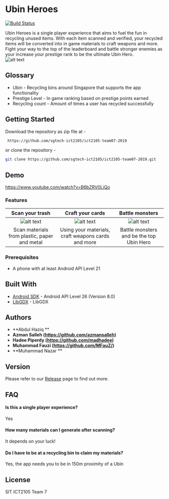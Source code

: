 # Ubin Heroes

[![Build Status](https://travis-ci.com/sgtech-ict2105/ict2105-team07-2019.svg?token=VmS34ppRpd2Eyah5k4SQ&branch=development)](https://travis-ci.com/sgtech-ict2105/ict2105-team07-2019) 

Ubin Heroes is a single player experience that aims to fuel the fun in recycling unused items. With each item scanned and verified, your recycled items will be converted into in game materials to craft weapons and more. Fight your way to the top of the leaderboard and battle stronger enemies as your increase your prestige rank to be the ultimate Ubin Hero.
<br>
![alt text](https://github.com/sgtech-ict2105/ict2105-team07-2019/blob/development/screenshots/appbanner.png)

## Glossary
  - Ubin - Recycling bins around Singapore that supports the app functionality
  - Prestige Level - In game ranking based on prestige points earned
  - Recycling count - Amount of times a user has recycled successfully

## Getting Started 
Download the repository as zip file at -
```sh
 https://github.com/sgtech-ict2105/ict2105-team07-2019
```
or clone the repository -   
```sh
git clone https://github.com/sgtech-ict2105/ict2105-team07-2019.git
```

## Demo
https://www.youtube.com/watch?v=B6bZRV0LjQo

### Features
| Scan your trash | Craft your cards | Battle monsters |
| :---: |:---:| :---:|
| ![alt text](https://github.com/sgtech-ict2105/ict2105-team07-2019/blob/development/screenshots/fun1.png) | ![alt text](https://github.com/sgtech-ict2105/ict2105-team07-2019/blob/development/screenshots/fun2.png) | ![alt text](https://github.com/sgtech-ict2105/ict2105-team07-2019/blob/development/screenshots/fun3.png)  |
| Scan materials from plastic, paper and metal | Using your materials, craft weapons cards and more | Battle monsters and be the top Ubin Hero |

### Prerequisites
*  A phone with at least Android API Level 21 

## Built With
* [Android SDK](https://android.googlesource.com/platform/development.git) - Android API Level 26 (Version 8.0)
* [LibGDX](https://github.com/libgdx/libgdx) - LibGDX

## Authors
* **Abdul Haziq **
* **Azman Salleh (https://github.com/azmansalleh)**
* **Hadee Piperdy (https://github.com/madhadee)**
* **Muhammad Fauzi (https://github.com/MFauZ/)**
* **Muhammad Nazar **

## Version
Please refer to our [Release](https://github.com/sgtech-ict2105/ict2105-team07-2019/releases) page to find out more.

## FAQ

#### Is this a single player experience?
Yes

#### How many materials can I generate after scanning?
It depends on your luck!

#### Do I have to be at a recycling bin to claim my materials?
Yes, the app needs you to be in 150m proximity of a Ubin

License
----

SIT ICT2105 Team 7

